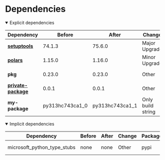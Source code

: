 # Dependencies

<details open>
<summary>Explicit dependencies</summary>

|Dependency|Before|After|Change|Package|Environments|
|-|-|-|-|-|-|
|[**setuptools**](https://pypi.org/project/setuptools)|74.1.3|75.6.0|Major Upgrade|pypi|*all envs* on osx-arm64|
|[**polars**](https://prefix.dev/channels/conda-forge/packages/polars)|1.15.0|1.16.0|Minor Upgrade|conda|*all envs* on osx-arm64|
|**pkg**|0.23.0|0.23.0|Other|conda|*all envs* on linux-64|
|[**private-package**](https://prefix.dev/channels/setup-pixi-test/packages/private-package)|0.0.1|0.0.1|Other|conda|*all envs* on osx-arm64|
|**my-package**|py313hc743ca1_0|py313hc743ca1_1|Only build string|conda|*all envs* on osx-arm64|

</details>

<details open>
<summary>Implicit dependencies</summary>

|Dependency|Before|After|Change|Package|Environments|
|-|-|-|-|-|-|
|microsoft_python_type_stubs|none|none|Other|pypi|*all envs* on linux-64|

</details>

[^1]: **Bold** means explicit dependency.
[^2]: Dependency got downgraded.
